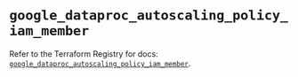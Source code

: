 # `google_dataproc_autoscaling_policy_iam_member`

Refer to the Terraform Registry for docs: [`google_dataproc_autoscaling_policy_iam_member`](https://registry.terraform.io/providers/hashicorp/google/6.1.0/docs/resources/dataproc_autoscaling_policy_iam_member).
